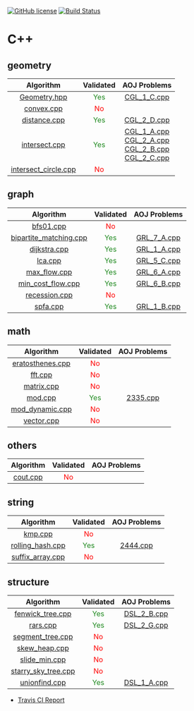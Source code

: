 [![GitHub license](https://img.shields.io/github/license/asi1024/competitive-library.svg)](https://github.com/asi1024/competitive-library/blob/master/LICENSE)
[![Build Status](https://travis-ci.org/asi1024/competitive-library.svg?branch=master)](https://travis-ci.org/asi1024/competitive-library)

# C++

## geometry

| Algorithm | Validated | AOJ Problems |
|:---------:|:---------:|:------------:|
| [Geometry.hpp](https://github.com/asi1024/competitive-library/blob/master/cpp/include/geometry/Geometry.hpp) | <font color="ForestGreen">Yes</font> | [CGL_1_C.cpp](https://github.com/asi1024/competitive-library/blob/master/cpp/src/CGL_1_C.cpp) |
| [convex.cpp](https://github.com/asi1024/competitive-library/blob/master/cpp/include/geometry/convex.cpp) | <font color="Red">No</font> |  |
| [distance.cpp](https://github.com/asi1024/competitive-library/blob/master/cpp/include/geometry/distance.cpp) | <font color="ForestGreen">Yes</font> | [CGL_2_D.cpp](https://github.com/asi1024/competitive-library/blob/master/cpp/src/CGL_2_D.cpp) |
| [intersect.cpp](https://github.com/asi1024/competitive-library/blob/master/cpp/include/geometry/intersect.cpp) | <font color="ForestGreen">Yes</font> | [CGL_1_A.cpp](https://github.com/asi1024/competitive-library/blob/master/cpp/src/CGL_1_A.cpp)<br>[CGL_2_A.cpp](https://github.com/asi1024/competitive-library/blob/master/cpp/src/CGL_2_A.cpp)<br>[CGL_2_B.cpp](https://github.com/asi1024/competitive-library/blob/master/cpp/src/CGL_2_B.cpp)<br>[CGL_2_C.cpp](https://github.com/asi1024/competitive-library/blob/master/cpp/src/CGL_2_C.cpp) |
| [intersect_circle.cpp](https://github.com/asi1024/competitive-library/blob/master/cpp/include/geometry/intersect_circle.cpp) | <font color="Red">No</font> |  |

## graph

| Algorithm | Validated | AOJ Problems |
|:---------:|:---------:|:------------:|
| [bfs01.cpp](https://github.com/asi1024/competitive-library/blob/master/cpp/include/graph/bfs01.cpp) | <font color="Red">No</font> |  |
| [bipartite_matching.cpp](https://github.com/asi1024/competitive-library/blob/master/cpp/include/graph/bipartite_matching.cpp) | <font color="ForestGreen">Yes</font> | [GRL_7_A.cpp](https://github.com/asi1024/competitive-library/blob/master/cpp/src/GRL_7_A.cpp) |
| [dijkstra.cpp](https://github.com/asi1024/competitive-library/blob/master/cpp/include/graph/dijkstra.cpp) | <font color="ForestGreen">Yes</font> | [GRL_1_A.cpp](https://github.com/asi1024/competitive-library/blob/master/cpp/src/GRL_1_A.cpp) |
| [lca.cpp](https://github.com/asi1024/competitive-library/blob/master/cpp/include/graph/lca.cpp) | <font color="ForestGreen">Yes</font> | [GRL_5_C.cpp](https://github.com/asi1024/competitive-library/blob/master/cpp/src/GRL_5_C.cpp) |
| [max_flow.cpp](https://github.com/asi1024/competitive-library/blob/master/cpp/include/graph/max_flow.cpp) | <font color="ForestGreen">Yes</font> | [GRL_6_A.cpp](https://github.com/asi1024/competitive-library/blob/master/cpp/src/GRL_6_A.cpp) |
| [min_cost_flow.cpp](https://github.com/asi1024/competitive-library/blob/master/cpp/include/graph/min_cost_flow.cpp) | <font color="ForestGreen">Yes</font> | [GRL_6_B.cpp](https://github.com/asi1024/competitive-library/blob/master/cpp/src/GRL_6_B.cpp) |
| [recession.cpp](https://github.com/asi1024/competitive-library/blob/master/cpp/include/graph/recession.cpp) | <font color="Red">No</font> |  |
| [spfa.cpp](https://github.com/asi1024/competitive-library/blob/master/cpp/include/graph/spfa.cpp) | <font color="ForestGreen">Yes</font> | [GRL_1_B.cpp](https://github.com/asi1024/competitive-library/blob/master/cpp/src/GRL_1_B.cpp) |

## math

| Algorithm | Validated | AOJ Problems |
|:---------:|:---------:|:------------:|
| [eratosthenes.cpp](https://github.com/asi1024/competitive-library/blob/master/cpp/include/math/eratosthenes.cpp) | <font color="Red">No</font> |  |
| [fft.cpp](https://github.com/asi1024/competitive-library/blob/master/cpp/include/math/fft.cpp) | <font color="Red">No</font> |  |
| [matrix.cpp](https://github.com/asi1024/competitive-library/blob/master/cpp/include/math/matrix.cpp) | <font color="Red">No</font> |  |
| [mod.cpp](https://github.com/asi1024/competitive-library/blob/master/cpp/include/math/mod.cpp) | <font color="ForestGreen">Yes</font> | [2335.cpp](https://github.com/asi1024/competitive-library/blob/master/cpp/src/2335.cpp) |
| [mod_dynamic.cpp](https://github.com/asi1024/competitive-library/blob/master/cpp/include/math/mod_dynamic.cpp) | <font color="Red">No</font> |  |
| [vector.cpp](https://github.com/asi1024/competitive-library/blob/master/cpp/include/math/vector.cpp) | <font color="Red">No</font> |  |

## others

| Algorithm | Validated | AOJ Problems |
|:---------:|:---------:|:------------:|
| [cout.cpp](https://github.com/asi1024/competitive-library/blob/master/cpp/include/others/cout.cpp) | <font color="Red">No</font> |  |

## string

| Algorithm | Validated | AOJ Problems |
|:---------:|:---------:|:------------:|
| [kmp.cpp](https://github.com/asi1024/competitive-library/blob/master/cpp/include/string/kmp.cpp) | <font color="Red">No</font> |  |
| [rolling_hash.cpp](https://github.com/asi1024/competitive-library/blob/master/cpp/include/string/rolling_hash.cpp) | <font color="ForestGreen">Yes</font> | [2444.cpp](https://github.com/asi1024/competitive-library/blob/master/cpp/src/2444.cpp) |
| [suffix_array.cpp](https://github.com/asi1024/competitive-library/blob/master/cpp/include/string/suffix_array.cpp) | <font color="Red">No</font> |  |

## structure

| Algorithm | Validated | AOJ Problems |
|:---------:|:---------:|:------------:|
| [fenwick_tree.cpp](https://github.com/asi1024/competitive-library/blob/master/cpp/include/structure/fenwick_tree.cpp) | <font color="ForestGreen">Yes</font> | [DSL_2_B.cpp](https://github.com/asi1024/competitive-library/blob/master/cpp/src/DSL_2_B.cpp) |
| [rars.cpp](https://github.com/asi1024/competitive-library/blob/master/cpp/include/structure/rars.cpp) | <font color="ForestGreen">Yes</font> | [DSL_2_G.cpp](https://github.com/asi1024/competitive-library/blob/master/cpp/src/DSL_2_G.cpp) |
| [segment_tree.cpp](https://github.com/asi1024/competitive-library/blob/master/cpp/include/structure/segment_tree.cpp) | <font color="Red">No</font> |  |
| [skew_heap.cpp](https://github.com/asi1024/competitive-library/blob/master/cpp/include/structure/skew_heap.cpp) | <font color="Red">No</font> |  |
| [slide_min.cpp](https://github.com/asi1024/competitive-library/blob/master/cpp/include/structure/slide_min.cpp) | <font color="Red">No</font> |  |
| [starry_sky_tree.cpp](https://github.com/asi1024/competitive-library/blob/master/cpp/include/structure/starry_sky_tree.cpp) | <font color="Red">No</font> |  |
| [unionfind.cpp](https://github.com/asi1024/competitive-library/blob/master/cpp/include/structure/unionfind.cpp) | <font color="ForestGreen">Yes</font> | [DSL_1_A.cpp](https://github.com/asi1024/competitive-library/blob/master/cpp/src/DSL_1_A.cpp) |

- [Travis CI Report](https://travis-ci.org/asi1024/competitive-library)

